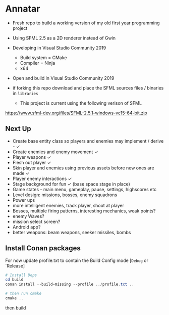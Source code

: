 # Annatar

- Fresh repo to build a working version of my old first year programming project
- Using SFML 2.5 as a 2D renderer instead of Gwin

- Developing in Visual Studio Community 2019
  - Build system = CMake
  - Compiler = Ninja
  - x64

- Open and build in Visual Studio Community 2019

- if forking this repo download and place the SFML sources files / binaries in `libraries`
  - This project is current using the following verison of SFML

https://www.sfml-dev.org/files/SFML-2.5.1-windows-vc15-64-bit.zip


## Next Up

- Create base entity class so players and enemies may implement / derive - ✓
- Create enemies and enemy movement ✓
- Player weapons ✓
- Flesh out player ✓
- Skin player and enemies using previous assets before new ones are made ✓
- Player enemy interactions ✓
- Stage background for fun ✓ (base space stage in place)
- Game states - main menu, gameplay, pause, settings, highscores etc
- Level design: missions, bosses, enemy squadrons
- Power ups
- more intelligent enemies, track player, shoot at player
- Bosses, multiple firing patterns, interesting mechanics, weak points?
- enemy Waves?
- mission select screen? 
- Android app?
- better weapons: beam weapons, seeker missiles, bombs

## Install Conan packages

For now update profile.txt to contain the Build Config mode [`Debug` or `Release]

```Powershell
# Install Deps
cd build
conan install --build=missing --profile ../profile.txt ..     

# then run cmake
cmake ..
```

then build
